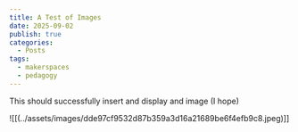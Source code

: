 ```yaml
---
title: A Test of Images
date: 2025-09-02
publish: true
categories:
  - Posts
tags:
  - makerspaces
  - pedagogy
---
```

This should successfully insert and display and image (I hope)

![[(../assets/images/dde97cf9532d87b359a3d16a21689be6f4efb9c8.jpeg)]]
